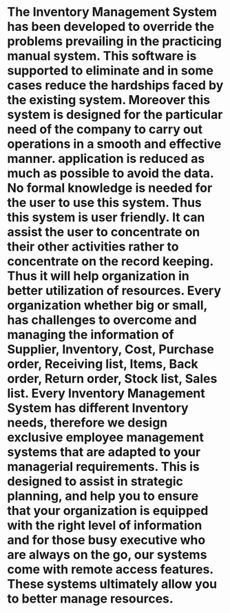 # The Inventory Management System has been developed to override the problems prevailing in the practicing manual system. This software is supported to eliminate and in some cases reduce the hardships faced by the existing system. Moreover this system is designed for the particular need of the company to carry out operations in a smooth and effective manner. application is reduced as much as possible to avoid the data. No formal knowledge is needed for the user to use this system. Thus this system is user friendly. It can assist the user to concentrate on their other activities rather to concentrate on the record keeping. Thus it will help organization in better utilization of resources. Every organization whether big or small, has challenges to overcome and managing the information of Supplier, Inventory, Cost, Purchase order, Receiving list, Items, Back order, Return order, Stock list, Sales list. Every Inventory Management System has different Inventory needs, therefore we design exclusive employee management systems that are adapted to your managerial requirements. This is designed to assist in strategic planning, and help you to ensure that your organization is equipped with the right level of information and for those busy executive who are always on the go, our systems come with remote access features. These systems ultimately allow you to better manage resources. 
